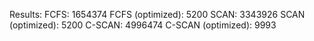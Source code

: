 Results: FCFS: 1654374
FCFS (optimized): 5200
SCAN: 3343926
SCAN (optimized): 5200
C-SCAN: 4996474
C-SCAN (optimized): 9993
